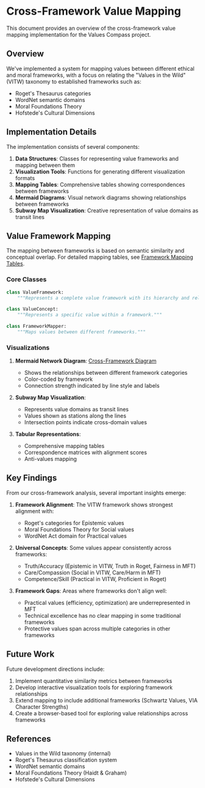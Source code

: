# Cross-Framework Value Mapping

This document provides an overview of the cross-framework value mapping implementation for the Values Compass project.

## Overview

We've implemented a system for mapping values between different ethical and moral frameworks, with a focus on relating the "Values in the Wild" (VITW) taxonomy to established frameworks such as:

- Roget's Thesaurus categories
- WordNet semantic domains
- Moral Foundations Theory
- Hofstede's Cultural Dimensions

## Implementation Details

The implementation consists of several components:

1. **Data Structures**: Classes for representing value frameworks and mapping between them
2. **Visualization Tools**: Functions for generating different visualization formats
3. **Mapping Tables**: Comprehensive tables showing correspondences between frameworks
4. **Mermaid Diagrams**: Visual network diagrams showing relationships between frameworks
5. **Subway Map Visualization**: Creative representation of value domains as transit lines

## Value Framework Mapping

The mapping between frameworks is based on semantic similarity and conceptual overlap. For detailed mapping tables, see [Framework Mapping Tables](./visualizations/framework_mapping_tables.md).

### Core Classes

```python
class ValueFramework:
    """Represents a complete value framework with its hierarchy and relationships."""
    
class ValueConcept:
    """Represents a specific value within a framework."""
    
class FrameworkMapper:
    """Maps values between different frameworks."""
```

### Visualizations

1. **Mermaid Network Diagram**: [Cross-Framework Diagram](./visualizations/cross_framework_diagram.mmd) 
   - Shows the relationships between different framework categories
   - Color-coded by framework
   - Connection strength indicated by line style and labels

2. **Subway Map Visualization**:
   - Represents value domains as transit lines
   - Values shown as stations along the lines
   - Intersection points indicate cross-domain values

3. **Tabular Representations**:
   - Comprehensive mapping tables
   - Correspondence matrices with alignment scores
   - Anti-values mapping

## Key Findings

From our cross-framework analysis, several important insights emerge:

1. **Framework Alignment**: The VITW framework shows strongest alignment with:
   - Roget's categories for Epistemic values
   - Moral Foundations Theory for Social values
   - WordNet Act domain for Practical values

2. **Universal Concepts**: Some values appear consistently across frameworks:
   - Truth/Accuracy (Epistemic in VITW, Truth in Roget, Fairness in MFT)
   - Care/Compassion (Social in VITW, Care/Harm in MFT)
   - Competence/Skill (Practical in VITW, Proficient in Roget)

3. **Framework Gaps**: Areas where frameworks don't align well:
   - Practical values (efficiency, optimization) are underrepresented in MFT
   - Technical excellence has no clear mapping in some traditional frameworks
   - Protective values span across multiple categories in other frameworks

## Future Work

Future development directions include:

1. Implement quantitative similarity metrics between frameworks
2. Develop interactive visualization tools for exploring framework relationships
3. Extend mapping to include additional frameworks (Schwartz Values, VIA Character Strengths)
4. Create a browser-based tool for exploring value relationships across frameworks

## References

- Values in the Wild taxonomy (internal)
- Roget's Thesaurus classification system
- WordNet semantic domains
- Moral Foundations Theory (Haidt & Graham)
- Hofstede's Cultural Dimensions